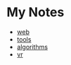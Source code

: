 # My Notes

* [web](./web/README.md)
* [tools](./tools/README.md)
* [algorithms](./algorithms/README.md)
* [vr](./other/README.md)
